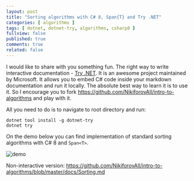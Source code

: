 ```yaml
---
layout: post
title: "Sorting algorithms with C# 8, Span{T} and Try .NET"
categories: [ algorithms ]
tags: [ dotnet, dotnet-try, algorithms, csharp8 ]
fullview: false
published: true
comments: true
related: false
---
```


I would like to share with you something fun. The right way to write interactive documentation - [Try .NET](https://github.com/dotnet/try). It is an awesome project maintained by Microsoft. It allows you to embed C# code inside your markdown documentation and run it locally. The absolute best way to learn it is to use it. So I encourage you to fork <https://github.com/NikiforovAll/intro-to-algorithms> and play with it.

All you need to do is to navigate to root directory and run:

```console
dotnet tool install -g dotnet-try
dotnet try
```

On the demo below you can find implementation of standard sorting algorithms with C# 8 and `Span<T>`.

![demo](/assets/try-dotnet-and-sorting/demo.gif)

Non-interactive version: <https://github.com/NikiforovAll/intro-to-algorithms/blob/master/docs/Sorting.md>

